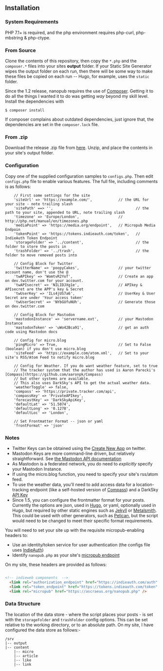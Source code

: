 
Installation
------------

### System Requirements

PHP 7.1+ is required, and the php environment requires php-curl, php-mbstring & php-ctype.

### From Source
Clone the contents of this repository, then copy the `*.php` and the `composer.*` files into your sites **output** folder. If your Static Site Generator wipes the output folder on each run, then there will be some way to make these files be copied on each run -- Hugo, for example, uses the `static` folder.

Since the 1.2 release, nanopub requires the use of [Composer](https://getcomposer.org/). Getting it to do all the things I wanted it to do was getting _way_ beyond my skill level. Install the dependencies with

```
$ composer install
```

If composer complains about outdated dependencies, just ignore that, the dependencies are set in the `composer.lock` file.

### From .zip

Download the release .zip file from [here](https://github.com/dg01d/nanopub/releases). Unzip, and place the contents in your site's output folder. 

### Configuration

Copy one of the supplied configuration samples to `configs.php`.
Then edit `configs.php` file to enable various features. The full file, including comments is as follows:

```
	// First some settings for the site
	'siteUrl' => 'https://example.com/',			// the URL for your site - note trailing slash
	'sitePath' ==> '',										// the path to your site, appended to URL, note trailing slash
	'timezone' => 'Europe/London',					// http://php.net/manual/en/timezones.php
	'mediaPoint' => 'https://media.org/endpoint',	// Micropub Media Endpoin
    'tokenPoint' => 'https://tokens.indieauth.com/token',	// IndieAuth Token Endpoint
	'storageFolder' => '../content',						// the folder to store the posts in
	'trashFolder' => '../trash',							// the folder to move removed posts into
	
	// Config Block for Twitter
	'twitterName' => 'poopyCakes',					// your twitter account name, don't use the @
	'twAPIkey' => 'WomtvR2YoT',						// Create an app on dev.twitter.com for your account.
	'twAPIsecret' => 'NILIDJXg1e',					// APIkey & APIsecret are the APP's key & Secret
	'twUserKey' => 'ILs4jUS7a6',					// UserKey & User Secret are under 'Your access token'
	'twUserSecret' => 'NYbGUfuNUh',					// Generate those on dev.twitter.com

	// Config Block for Mastodon
	'mastodonInstance' => 'servername.ext',			// your Mastodon Instance
	'mastodonToken' => 'uWo42Bca91',				// get an auth code using Mastodon docs

	// Config for micro.blog
	'pingMicro' => True, 							// Set to False (boolean) if you don't use micro.blog
	'siteFeed' => 'https://example.com/atom.xml',	// Set to your site's RSS/Atom Feed to notify micro.blog

	// Config for Weather. If you do want weather feature, set to true 
    // The tracker system that the author has used is Aaron Parecki's [Compass](https://github.com/aaronpk/Compass)
    // but other systems are available.
    // This also uses DarkSky's API to get the actual weather data.
    'weatherToggle' => false,
	'compass' => 'https://private.tracker.com/api',
	'compassKey' => 'PrivateAPIkey',
	'forecastKey' => 'DarkSkyApiKey',
	'defaultLat' => '51.5074',
	'defaultLong' => '0.1278',
	'defaultLoc' => 'London',

	// Set Frontmatter Format -- json or yaml
	'frontFormat' => 'json'
```

### Notes

- Twitter Keys can be obtained using the [Create New App](https://apps.twitter.com/app/new) on twitter.
- Mastodon Keys are more command-line driven, but relatively straightforward. See [the Mastodon API documentation](https://github.com/tootsuite/documentation/blob/master/Using-the-API/Testing-with-cURL.md)
- As Mastodon is a federated network, you do need to _explicitly_ specify your Mastodon Instance.
- If using the micro.blog function, you need to specify your site's rss/atom feed.
- To use the weather data, you'll need to add access data for a location-tracking endpoint (like a self-hosted version of [Compass](https://github.com/aaronpk/Compass)) and a DarkSky [API Key](https://darksky.net/dev/docs)
- Since 1.5, you can configure the frontmatter format for your posts. Currently the options are json, used in [Hugo](https://gohugo.io/content-management/front-matter/), or yaml, optionally used in Hugo, but required by other static engines such as [Jekyll](https://jekyllrb.com/docs/frontmatter/) or [Metalsmith](http://www.metalsmith.io). This could be used with other generators, such as [Pelican](docs.getpelican.com/en/stable/content.html), but the script would need to be changed to meet their specific format requirements.


You will need to set your site up with the requisite micropub-enabling headers to:

- Use an identity/token service for user authentication (the configs file uses [IndieAuth](https://indieauth.com/setup))
- Identify `nanopub.php` as your site's [micropub endpoint](https://indieweb.org/Micropub#How_to_implement)

On my site, these headers are provided as follows:

```html

<!-- indieweb components  -->
  <link rel="authorization_endpoint" href="https://indieauth.com/auth" />
  <link rel="token_endpoint" href="https://tokens.indieauth.com/token" />
  <link rel="micropub" href="https://ascraeus.org/nanopub.php" />

```

### Data Structure

The location of the data store - where the script places your posts - is set with the `storageFolder` and `trashFolder` config options. This can be set relative to the working directory, or to an absolute path. On my site, I have configured the data store as follows:-

```
/srv
|-- output
|-- content
    |-- micro
    |-- article
    |-- like
    |-- link
```
